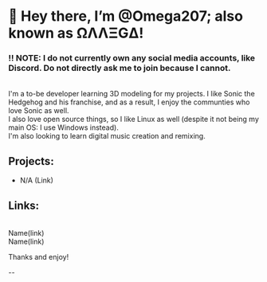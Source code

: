 # 👋 Hey there, I’m @Omega207; also known as ΩΛΛΞGΔ!
### ‼ NOTE: I do **not** currently own any social media accounts, like Discord. Do not directly ask me to join because I cannot.

<br />I'm a to-be developer learning 3D modeling for my projects. I like Sonic the Hedgehog and his franchise, and as a result, I enjoy the communties who love Sonic as well. <br />I also love open source things, so I like Linux as well (despite it not being my main OS: I use Windows instead). <br />I'm also looking to learn digital music creation and remixing. 

## Projects:
* N/A (Link)

## Links:
<br />Name(link)
<br />Name(link)

Thanks and enjoy!

--

<!---
Omega207/Omega207 is a ✨ special ✨ repository because its `README.md` (this file) appears on your GitHub profile.
You can click the Preview link to take a look at your changes.
--->
<!---
![Omega207's GitHub stats](https://github-readme-stats-git-masterrstaa-rickstaa.vercel.app/api?username=omega207&show_icons=true&theme=tokyonight)
--->
<!--- Themes: dark, radical, merko, gruvbox, tokyonight, onedark, cobalt, synthwave, highcontrast, dracula --->
<!--- Please note that this branch is intended to be merged after I start working on my first major project. This README is still a WIP. --->
